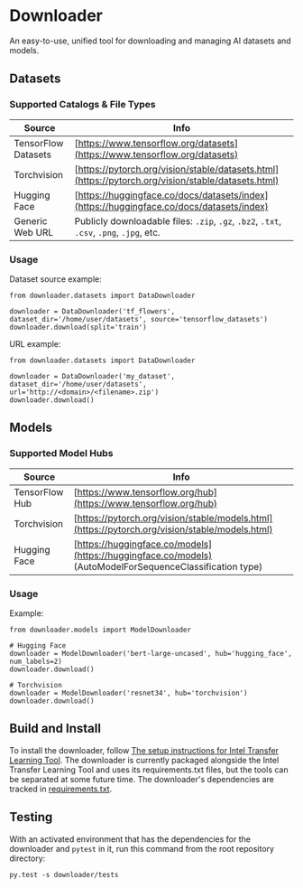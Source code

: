 # Downloader

An easy-to-use, unified tool for downloading and managing AI datasets and models.

## Datasets

### Supported Catalogs & File Types

| Source | Info |
|----------|-----------|
| TensorFlow Datasets | [https://www.tensorflow.org/datasets](https://www.tensorflow.org/datasets) |
| Torchvision | [https://pytorch.org/vision/stable/datasets.html](https://pytorch.org/vision/stable/datasets.html) |
| Hugging Face | [https://huggingface.co/docs/datasets/index](https://huggingface.co/docs/datasets/index) |
| Generic Web URL | Publicly downloadable files: `.zip`, `.gz`, `.bz2`, `.txt`, `.csv`, `.png`, `.jpg`, etc. |

### Usage

Dataset source example:
```
from downloader.datasets import DataDownloader

downloader = DataDownloader('tf_flowers', dataset_dir='/home/user/datasets', source='tensorflow_datasets')
downloader.download(split='train')
```

URL example:
```
from downloader.datasets import DataDownloader

downloader = DataDownloader('my_dataset', dataset_dir='/home/user/datasets', url='http://<domain>/<filename>.zip')
downloader.download()
```

## Models

### Supported Model Hubs

| Source | Info |
|----------|-----------|
| TensorFlow Hub | [https://www.tensorflow.org/hub](https://www.tensorflow.org/hub) |
| Torchvision | [https://pytorch.org/vision/stable/models.html](https://pytorch.org/vision/stable/models.html) |
| Hugging Face | [https://huggingface.co/models](https://huggingface.co/models) (AutoModelForSequenceClassification type) |

### Usage

Example:
```
from downloader.models import ModelDownloader

# Hugging Face
downloader = ModelDownloader('bert-large-uncased', hub='hugging_face', num_labels=2)
downloader.download()

# Torchvision
downloader = ModelDownloader('resnet34', hub='torchvision')
downloader.download()
```

## Build and Install

To install the downloader, follow [The setup instructions for Intel Transfer Learning Tool](/README.md#build-and-install). The downloader is currently
packaged alongside the Intel Transfer Learning Tool and uses its requirements.txt files, but the tools can be separated at some future time. The
downloader's dependencies are tracked in [requirements.txt](requirements.txt).

## Testing
With an activated environment that has the dependencies for the downloader and `pytest` in it, run this command from
the root repository directory:

```
py.test -s downloader/tests
```

